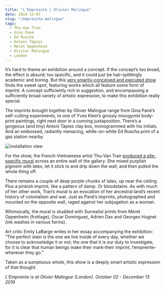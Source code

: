 ```yaml
---
title: "L’Empreinte | Olivier Malingue"
date: 2019-12-07
slug: "/empreinte-malingue"
tags:
  - Thu-Van Tran
  - Gina Pané
  - Ed Ruscha
  - Antoni Tàpies
  - Meret Oppenheim
  - Olivier Malingue
  - London
---
```


It’s hard to theme an exhibition around a concept. If the concept’s too broad, the effect is absurd; too specific, and it could just be hair-splittingly academic and boring. But this [very smartly-conceived and executed show](https://oliviermalingue.com/exhibitions/l-empreinte/overview/) finds the sweet spot, featuring works which all feature some form of *imprint.* A concept sufficiently rich in suggestion, and encompassing a sufficiently broad variety of artistic expression, to make this exhibition really special.

The imprints brought together by Olivier Malingue range from Gina Pané’s self-cutting experiments, to one of Yves Klein’s grossly misogynist body-print paintings, right next door in a cunning juxtaposition. There’s a gorgeous (and tiny) Antoni Tàpies clay box, monogrammed with his initials. And an embossed, radiantly menacing, white-on-white Ed Ruscha print of a gas station nearby.

![installation view](/empreinte-malingue-1.jpg)

For the show, the French-Vietnamese artist Thu-Van Tran [produced a site-specific mural](https://www.instagram.com/p/B2oiS1zlnYj/) across an entire wall of the gallery.  She mixed purplish pigment with latex, let it stick to and drip down the wall, and then pulled the whole thing off.

There remains a couple of deep purple chunks of latex, up near the ceiling. Plus a pinkish imprint, like a pattern of damp. Or bloodstains. As with much of her other work, Tran’s mural is an evocation of her ancestral land’s recent history of colonialism and war. Just as Pané’s imprints, photographed and mounted on the opposite wall, raged against her subjugation as a woman.

Whimsically, the mural is studded with Surrealist prints from Meret Oppenheim (frottage), Oscar Dominguez, Adrien Dax and Georges Hugnet (ink washes in various forms).

Art critic Emily LaBarge writes in her essay accompanying the exhibition: “The perfect stain is the one we live inside of every day, whether we choose to acknowledge it or not; the one that it is our duty to investigate, for it is clear that human beings make their mark-their imprint, l’empreinte-wherever they go.”

Taken as a sumptuous whole, this show is a deeply smart artistic expression of that thought.

*L’Empreinte is at Olivier Malingue (London). October 02 - December 13 2019*
